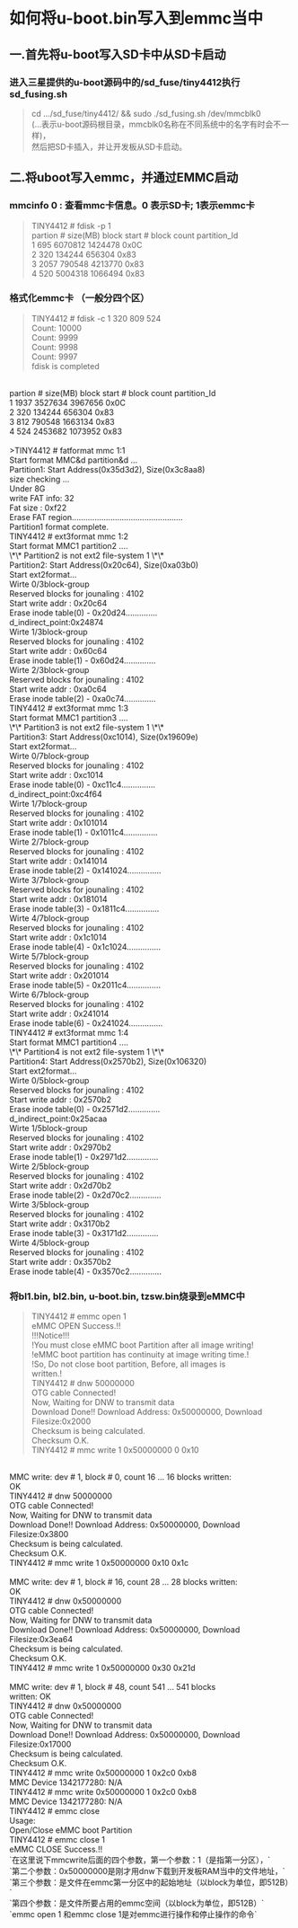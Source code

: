 如何将u-boot.bin写入到emmc当中
===
## 一.首先将u-boot写入SD卡中从SD卡启动<br>

### 进入三星提供的u-boot源码中的/sd_fuse/tiny4412执行sd_fusing.sh<br>
> cd .../sd_fuse/tiny4412/ && sudo ./sd_fusing.sh /dev/mmcblk0 <br> (...表示u-boot源码根目录，mmcblk0名称在不同系统中的名字有时会不一样)，<br>然后把SD卡插入，并让开发板从SD卡启动。<br>

## 二.将uboot写入emmc，并通过EMMC启动<br>

### mmcinfo 0 : 查看mmc卡信息。0 表示SD卡; 1表示emmc卡<br>
> TINY4412 # fdisk -p 1<br>
partion #    size(MB)     block start #    block count    partition_Id <br>
   1           695          6070812         1424478          0x0C<br>
   2           320           134244          656304          0x83<br>
   3          2057           790548         4213770          0x83<br>
   4           520          5004318         1066494          0x83<br>

### 格式化emmc卡 （一般分四个区）<br>
> TINY4412 # fdisk -c 1 320 809 524<br>
Count: 10000<br>
Count: 9999<br>
Count: 9998<br>
Count: 9997<br>
fdisk is completed<br>
<br>
partion #    size(MB)     block start #    block count    partition_Id <br>
   1          1937          3527634         3967656          0x0C<br>
   2           320           134244          656304          0x83<br>
   3           812           790548         1663134          0x83<br>
   4           524          2453682         1073952          0x83<br>
<br>
 >TINY4412 # fatformat mmc 1:1<br>
Start format MMC&d partition&d ...<br>
Partition1: Start Address(0x35d3d2), Size(0x3c8aa8)<br>
size checking ...<br>
Under 8G<br>
write FAT info: 32<br>
Fat size : 0xf22<br>
Erase FAT region.................................................<br>
Partition1 format complete.<br>
TINY4412 # ext3format mmc 1:2<br>
Start format MMC1 partition2 ....<br>
\*\* Partition2 is not ext2 file-system 1 \*\* <br>
Partition2: Start Address(0x20c64), Size(0xa03b0)<br>
Start ext2format...<br>
Wirte 0/3block-group<br>
Reserved blocks for jounaling : 4102<br>
Start write addr : 0x20c64<br>
Erase inode table(0) - 0x20d24..............<br>
d_indirect_point:0x24874<br>
Wirte 1/3block-group<br>
Reserved blocks for jounaling : 4102<br>
Start write addr : 0x60c64<br>
Erase inode table(1) - 0x60d24..............<br>
Wirte 2/3block-group<br>
Reserved blocks for jounaling : 4102<br>
Start write addr : 0xa0c64<br>
Erase inode table(2) - 0xa0c74..............<br>
TINY4412 # ext3format mmc 1:3<br>
Start format MMC1 partition3 ....<br>
\*\* Partition3 is not ext2 file-system 1 \*\* <br>
Partition3: Start Address(0xc1014), Size(0x19609e)<br>
Start ext2format...<br>
Wirte 0/7block-group<br>
Reserved blocks for jounaling : 4102<br>
Start write addr : 0xc1014<br>
Erase inode table(0) - 0xc11c4...............<br>
d_indirect_point:0xc4f64<br>
Wirte 1/7block-group<br>
Reserved blocks for jounaling : 4102<br>
Start write addr : 0x101014<br>
Erase inode table(1) - 0x1011c4...............<br>
Wirte 2/7block-group<br>
Reserved blocks for jounaling : 4102<br>
Start write addr : 0x141014<br>
Erase inode table(2) - 0x141024...............<br>
Wirte 3/7block-group<br>
Reserved blocks for jounaling : 4102<br>
Start write addr : 0x181014<br>
Erase inode table(3) - 0x1811c4...............<br>
Wirte 4/7block-group<br>
Reserved blocks for jounaling : 4102<br>
Start write addr : 0x1c1014<br>
Erase inode table(4) - 0x1c1024...............<br>
Wirte 5/7block-group<br>
Reserved blocks for jounaling : 4102<br>
Start write addr : 0x201014<br>
Erase inode table(5) - 0x2011c4...............<br>
Wirte 6/7block-group<br>
Reserved blocks for jounaling : 4102<br>
Start write addr : 0x241014<br>
Erase inode table(6) - 0x241024...............<br>
TINY4412 # ext3format mmc 1:4<br>
Start format MMC1 partition4 ....<br>
\*\* Partition4 is not ext2 file-system 1 \*\*<br>
Partition4: Start Address(0x2570b2), Size(0x106320)<br>
Start ext2format...<br>
Wirte 0/5block-group<br>
Reserved blocks for jounaling : 4102<br>
Start write addr : 0x2570b2<br>
Erase inode table(0) - 0x2571d2..............<br>
d_indirect_point:0x25acaa<br>
Wirte 1/5block-group<br>
Reserved blocks for jounaling : 4102<br>
Start write addr : 0x2970b2<br>
Erase inode table(1) - 0x2971d2..............<br>
Wirte 2/5block-group<br>
Reserved blocks for jounaling : 4102<br>
Start write addr : 0x2d70b2<br>
Erase inode table(2) - 0x2d70c2..............<br>
Wirte 3/5block-group<br>
Reserved blocks for jounaling : 4102<br>
Start write addr : 0x3170b2<br>
Erase inode table(3) - 0x3171d2..............<br>
Wirte 4/5block-group<br>
Reserved blocks for jounaling : 4102<br>
Start write addr : 0x3570b2<br>
Erase inode table(4) - 0x3570c2..............<br>

### 将bl1.bin, bl2.bin, u-boot.bin, tzsw.bin烧录到eMMC中<br>
> TINY4412 # emmc open 1<br>
eMMC OPEN Success.!!<br>
                        !!!Notice!!!<br>
!You must close eMMC boot Partition after all image writing!<br>
!eMMC boot partition has continuity at image writing time.!<br>
!So, Do not close boot partition, Before, all images is<br> written.!<br>
TINY4412 # dnw 50000000<br>
OTG cable Connected!<br>
Now, Waiting for DNW to transmit data<br>
Download Done!! Download Address: 0x50000000, Download<br> Filesize:0x2000<br>
Checksum is being calculated.<br>
Checksum O.K.<br>
TINY4412 # mmc write 1 0x50000000 0 0x10<br>
<br>
MMC write: dev # 1, block # 0, count 16 ... 16 blocks written:<br> OK<br>
TINY4412 # dnw 50000000<br>
OTG cable Connected!<br>
Now, Waiting for DNW to transmit data<br>
Download Done!! Download Address: 0x50000000, Download<br> Filesize:0x3800<br>
Checksum is being calculated.<br>
Checksum O.K.<br>
TINY4412 # mmc write 1 0x50000000 0x10 0x1c<br>
<br>
MMC write: dev # 1, block # 16, count 28 ... 28 blocks written:<br> OK<br>
TINY4412 # dnw 0x50000000<br>
OTG cable Connected!<br>
Now, Waiting for DNW to transmit data<br>
Download Done!! Download Address: 0x50000000, Download<br> Filesize:0x3ea64<br>
Checksum is being calculated.<br>
Checksum O.K.<br>
TINY4412 # mmc write 1 0x50000000 0x30 0x21d<br>
<br>
MMC write: dev # 1, block # 48, count 541 ... 541 blocks<br> written: OK<br>
TINY4412 # dnw 0x50000000<br>
OTG cable Connected!<br>
Now, Waiting for DNW to transmit data<br>
Download Done!! Download Address: 0x50000000, Download<br> Filesize:0x17000<br>
Checksum is being calculated.<br>
Checksum O.K.<br>
TINY4412 # mmc write 0x50000000 1 0x2c0 0xb8<br>
MMC Device 1342177280: N/A<br>
TINY4412 # mmc write 0x50000000 1 0x2c0 0xb8<br>
MMC Device 1342177280: N/A<br>
TINY4412 # emmc close<br>
Usage:<br>
Open/Close eMMC boot Partition<br>
TINY4412 # emmc close 1<br>
eMMC CLOSE Success.!!<br>
`在这里说下mmcwrite后面的四个参数，第一个参数：1（是指第一分区），`<br>  `第二个参数：0x50000000是刚才用dnw下载到开发板RAM当中的文件地址，`<br>
`第三个参数：是文件在emmc第一分区中的起始地址（以block为单位，即512B）`<br>
`第四个参数：是文件所要占用的emmc空间（以block为单位，即512B）`<br>
`emmc open 1 和emmc close 1是对emmc进行操作和停止操作的命令`<br>
